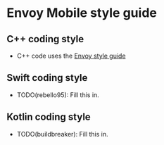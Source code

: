 # Envoy Mobile style guide

## C++ coding style

* C++ code uses the [Envoy style guide](https://github.com/envoyproxy/envoy/blob/master/STYLE.md)

## Swift coding style

* TODO(rebello95): Fill this in.

## Kotlin coding style

* TODO(buildbreaker): Fill this in.
